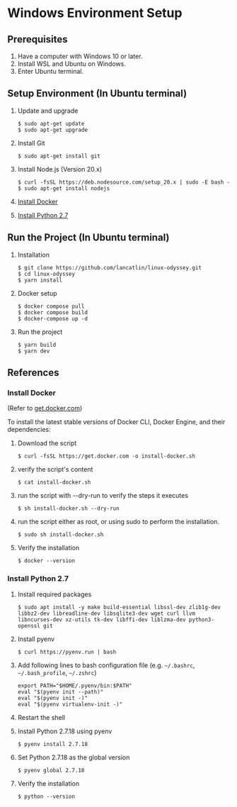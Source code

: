 # Windows Environment Setup

## Prerequisites

1. Have a computer with Windows 10 or later.
1. Install WSL and Ubuntu on Windows.
1. Enter Ubuntu terminal.

## Setup Environment (In Ubuntu terminal)

1. Update and upgrade

   ```
   $ sudo apt-get update
   $ sudo apt-get upgrade
   ```

1. Install Git

   ```
   $ sudo apt-get install git
   ```

1. Install Node.js (Version 20.x)

   ```
   $ curl -fsSL https://deb.nodesource.com/setup_20.x | sudo -E bash -
   $ sudo apt-get install nodejs
   ```

1. [Install Docker](#install-docker)
1. [Install Python 2.7](#install-python-27)

## Run the Project (In Ubuntu terminal)

1.  Installation

    ```
    $ git clone https://github.com/lancatlin/linux-odyssey.git
    $ cd linux-odyssey
    $ yarn install
    ```

1.  Docker setup

    ```
    $ docker compose pull
    $ docker compose build
    $ docker-compose up -d
    ```

    <!-- Check folder ./config exist and is empty -->
    <!-- Check .env file exist -->

1.  Run the project

    ```
    $ yarn build
    $ yarn dev
    ```

    <!-- Check ./config/ssh_key.pub is a file not a folder -->

## References

### Install Docker

(Refer to [get.docker.com](https://get.docker.com/))

To install the latest stable versions of Docker CLI, Docker Engine, and their
dependencies:

1. Download the script

   ```
   $ curl -fsSL https://get.docker.com -o install-docker.sh
   ```

1. verify the script's content

   ```
   $ cat install-docker.sh
   ```

1. run the script with --dry-run to verify the steps it executes

   ```
   $ sh install-docker.sh --dry-run
   ```

1. run the script either as root, or using sudo to perform the installation.

   ```
   $ sudo sh install-docker.sh
   ```

1. Verify the installation

   ```
   $ docker --version
   ```

### Install Python 2.7

1. Install required packages

   ```
   $ sudo apt install -y make build-essential libssl-dev zlib1g-dev libbz2-dev libreadline-dev libsqlite3-dev wget curl llvm libncurses-dev xz-utils tk-dev libffi-dev liblzma-dev python3-openssl git
   ```

1. Install pyenv

   ```
   $ curl https://pyenv.run | bash
   ```

1. Add following lines to bash configuration file (e.g. `~/.bashrc`, `~/.bash_profile`, `~/.zshrc`)

   ```
   export PATH="$HOME/.pyenv/bin:$PATH"
   eval "$(pyenv init --path)"
   eval "$(pyenv init -)"
   eval "$(pyenv virtualenv-init -)"
   ```

1. Restart the shell

1. Install Python 2.7.18 using pyenv

   ```
   $ pyenv install 2.7.18
   ```

1. Set Python 2.7.18 as the global version

   ```
   $ pyenv global 2.7.18
   ```

1. Verify the installation

   ```
   $ python --version
   ```
